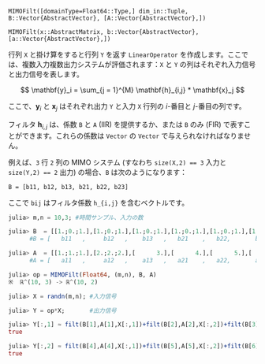 `MIMOFilt([domainType=Float64::Type,] dim_in::Tuple, B::Vector{AbstractVector}, [A::Vector{AbstractVector},])`

`MIMOFilt(x::AbstractMatrix, b::Vector{AbstractVector}, [a::Vector{AbstractVector},])`

行列 `X` と掛け算をすると行列 `Y` を返す `LinearOperator` を作成します。ここでは、複数入力複数出力システムが評価されます：`X` と `Y` の列はそれぞれ入力信号と出力信号を表します。

$$
\mathbf{y}_i = \sum_{j = 1}^{M} \mathbf{h}_{i,j} * \mathbf{x}_j 
$$

ここで、$\mathbf{y}_i$ と $\mathbf{x}_j$ はそれぞれ出力 `Y` と入力 `X` 行列の $i$-番目と $j$-番目の列です。

フィルタ $\mathbf{h}_{i,j}$ は、係数 `B` と `A` (IIR) を提供するか、または `B` のみ (FIR) で表すことができます。これらの係数は `Vector` の `Vector` で与えられなければなりません。

例えば、`3` 行 `2` 列の MIMO システム (すなわち `size(X,2) == 3` 入力と `size(Y,2) == 2` 出力) の場合、`B` は次のようになります：

`B = [b11, b12, b13, b21, b22, b23]`

ここで `bij` はフィルタ係数 `h_{i,j}` を含むベクトルです。

```julia
julia> m,n = 10,3; #時間サンプル、入力の数

julia> B  = [[1.;0.;1.],[1.;0.;1.],[1.;0.;1.],[1.;0.;1.],[1.;0.;1.],[1.;0.;1.], ];
      #B = [   b11   ,     b12   ,    b13   ,   b21    ,   b22,       b23    , ]

julia> A  = [[1.;1.;1.],[2.;2.;2.],[      3.],[      4.],[      5.],[      6.], ];
      #A = [   a11   ,     a12   ,    a13   ,   a21    ,   a22,       a23    , ]

julia> op = MIMOFilt(Float64, (m,n), B, A)
※  ℝ^(10, 3) -> ℝ^(10, 2) 

julia> X = randn(m,n); #入力信号

julia> Y = op*X;       #出力信号

julia> Y[:,1] ≈ filt(B[1],A[1],X[:,1])+filt(B[2],A[2],X[:,2])+filt(B[3],A[3],X[:,3])
true

julia> Y[:,2] ≈ filt(B[4],A[4],X[:,1])+filt(B[5],A[5],X[:,2])+filt(B[6],A[6],X[:,3])
true

```
